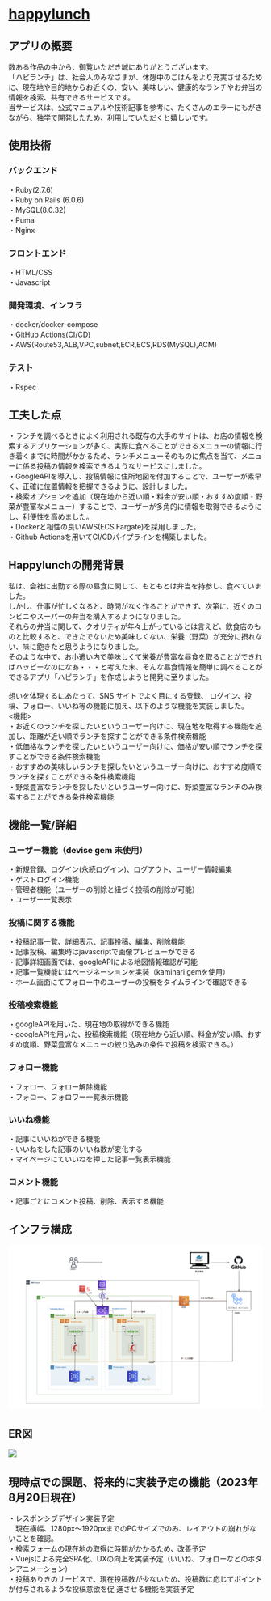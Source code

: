 # <a href="https://haplunch.com//">happylunch</a>

## アプリの概要
数ある作品の中から、御覧いただき誠にありがとうございます。<br>
「ハピランチ」は、社会人のみなさまが、休憩中のごはんをより充実させるために、現在地や目的地からお近くの、安い、美味しい、健康的なランチやお弁当の情報を検索、共有できるサービスです。<br>
当サービスは、公式マニュアルや技術記事を参考に、たくさんのエラーにもがきながら、独学で開発したため、利用していただくと嬉しいです。<br>
## 使用技術
### バックエンド
・Ruby(2.7.6)<br>
・Ruby on Rails (6.0.6)<br>
・MySQL(8.0.32)<br>
・Puma<br>
・Nginx<br>
### フロントエンド
・HTML/CSS<br>
・Javascript<br>
### 開発環境、インフラ
・docker/docker-compose<br>
・GitHub Actions(CI/CD)<br>
・AWS(Route53,ALB,VPC,subnet,ECR,ECS,RDS(MySQL),ACM)<br>
### テスト
・Rspec<br>
## 工夫した点

・ランチを調べるときによく利用される既存の大手のサイトは、お店の情報を検索するアプリケーションが多く、実際に食べることができるメニューの情報に行き着くまでに時間がかかるため、ランチメニューそのものに焦点を当て、メニューに係る投稿の情報を検索できるようなサービスにしました。
<br>
・GoogleAPIを導入し、投稿情報に住所地図を付加することで、ユーザーが素早く、正確に位置情報を把握できるように、設計しました。<br>
・検索オプションを追加（現在地から近い順・料金が安い順・おすすめ度順・野菜が豊富なメニュー）することで、ユーザーが多角的に情報を取得できるようにし、利便性を高めました。<br>
・Dockerと相性の良いAWS(ECS Fargate)を採用しました。<br>
・Github Actionsを用いてCI/CDパイプラインを構築しました。<br>
## Happylunchの開発背景
私は、会社に出勤する際の昼食に関して、もともとは弁当を持参し、食べていました。<br>
しかし、仕事が忙しくなると、時間がなく作ることができず、次第に、近くのコンビニやスーパーの弁当を購入するようになりました。<br>
それらの弁当に関して、クオリティが年々上がっているとは言えど、飲食店のものと比較すると、できたでないため美味しくない、栄養（野菜）が充分に摂れない、味に飽きたと思うようになりました。<br>
そのような中で、お小遣い内で美味しくて栄養が豊富な昼食を取ることができればハッピーなのになあ・・・と考えた末、そんな昼食情報を簡単に調べることができるアプリ「ハピランチ」を作成しようと開発に至りました。
<br>
<br>
想いを体現するにあたって、SNS サイトでよく目にする登録、 ログイン、投稿、フォロー、いいね等の機能に加え、以下のような機能を実装しました。
<br>
<機能>
<br>
・お近くのランチを探したいというユーザー向けに、現在地を取得する機能を追加し、距離が近い順でランチを探すことができる条件検索機能
<br>
・低価格なランチを探したいというユーザー向けに、価格が安い順でランチを探すことができる条件検索機能
<br>
・おすすめの美味しいランチを探したいというユーザー向けに、おすすめ度順でランチを探すことができる条件検索機能
<br>
・野菜豊富なランチを探したいというユーザー向けに、野菜豊富なランチのみ検索することができる条件検索機能
<br>

## 機能一覧/詳細
### ユーザー機能（devise gem 未使用）
・新規登録、ログイン(永続ログイン)、ログアウト、ユーザー情報編集<br>
・ゲストログイン機能<br>
・管理者機能（ユーザーの削除と紐づく投稿の削除が可能）<br>
・ユーザー一覧表示<br>
### 投稿に関する機能
・投稿記事一覧、詳細表示、記事投稿、編集、削除機能<br>
・記事投稿、編集時はjavascriptで画像プレビューができる<br>
・記事詳細画面では、googleAPIによる地図情報確認が可能<br>
・記事一覧機能にはページネーションを実装（kaminari gemを使用）<br>
・ホーム画面にてフォロー中のユーザーの投稿をタイムラインで確認できる<br>
### 投稿検索機能
・googleAPIを用いた、現在地の取得ができる機能<br>
・googleAPIを用いた、投稿検索機能（現在地から近い順、料金が安い順、おすすめ度順、野菜豊富なメニューの絞り込みの条件で投稿を検索できる。）<br>
### フォロー機能
・フォロー、フォロー解除機能<br>
・フォロー、フォロワー一覧表示機能<br>
### いいね機能
・記事にいいねができる機能<br>
・いいねをした記事のいいね数が変化する<br>
・マイページにていいねを押した記事一覧表示機能<br>
### コメント機能
・記事ごとにコメント投稿、削除、表示する機能<br>
## インフラ構成
<img src= '/README_images/インフラ構成図1.png' >

## ER図
<img src= '/README_images/ER図1.png' >

## 現時点での課題、将来的に実装予定の機能（2023年8月20日現在）
・レスポンシブデザイン実装予定<br>
　現在横幅、1280px〜1920pxまでのPCサイズでのみ、レイアウトの崩れがないことを確認。
<br>
・検索フォームの現在地の取得に時間がかかるため、改善予定<br>
・Vuejsによる完全SPA化、UXの向上を実装予定（いいね、フォローなどのボタンアニメーション）<br>
・投稿ありきのサービスで、現在投稿数が少ないため、投稿数に応じてポイントが付与されるような投稿意欲を促 進させる機能を実装予定<br>